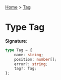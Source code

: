 [Home](../index.md) &gt; [Tag](./tag.md)

# Type Tag


<b>Signature:</b>

```typescript
type Tag = {
    name: string;
    position: number[];
    error?: string;
    tag?: Tag;
};
```
